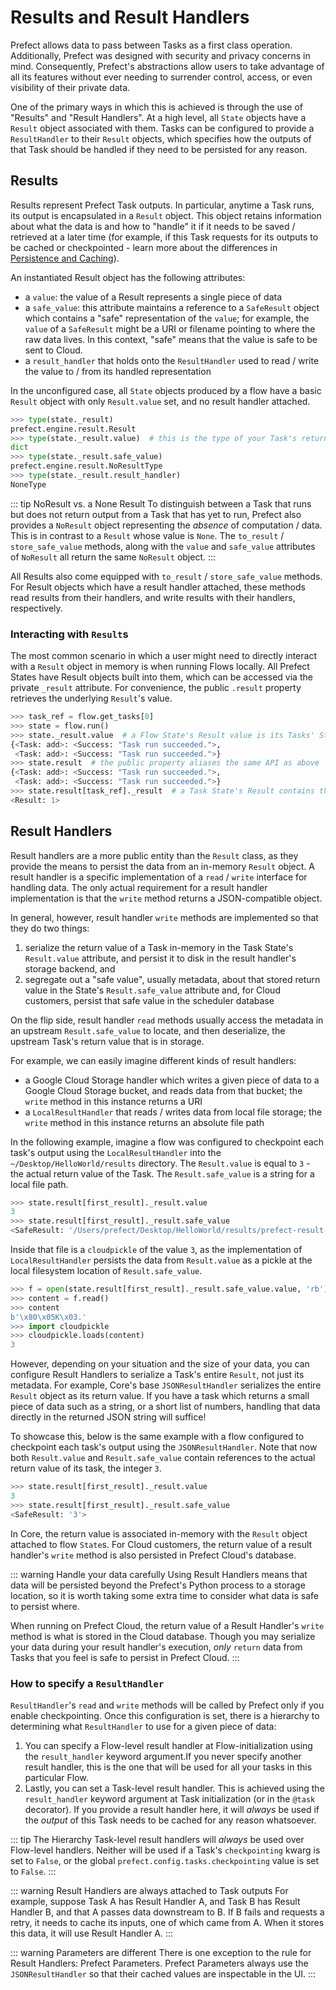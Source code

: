 # Results and Result Handlers

Prefect allows data to pass between Tasks as a first class operation. Additionally, Prefect was designed with security and privacy concerns
in mind. Consequently, Prefect's abstractions allow users to take advantage of all its features without ever needing to surrender control, access, or even visibility of their private data.

One of the primary ways in which this is achieved is through the use of "Results" and "Result Handlers".  At a high level, all `State` objects have a `Result` object associated with them. Tasks can be configured to provide a `ResultHandler` to their `Result` objects, which specifies how the outputs of that Task should be handled if they need to be persisted for any reason.

## Results

Results represent Prefect Task outputs. In particular, anytime a Task runs, its output
is encapsulated in a `Result` object. This object retains information about what the data is and how to "handle" it
if it needs to be saved / retrieved at a later time (for example, if this Task requests for its outputs to be cached or checkpointed - learn more about the differences in [Persistence and Caching](persistence.md)).

An instantiated Result object has the following attributes:

- a `value`: the value of a Result represents a single piece of data
- a `safe_value`: this attribute maintains a reference to a `SafeResult` object
  which contains a "safe" representation of the `value`; for example, the `value` of a `SafeResult`
  might be a URI or filename pointing to where the raw data lives. In this context, "safe" means
  that the value is safe to be sent to Cloud.
- a `result_handler` that holds onto the `ResultHandler` used to read /
  write the value to / from its handled representation
  
In the unconfigured case, all `State` objects produced by a flow have a basic `Result` object with only `Result.value` set, and no result handler attached.

```python
>>> type(state._result)
prefect.engine.result.Result
>>> type(state._result.value)  # this is the type of your Task's return value
dict
>>> type(state._result.safe_value)
prefect.engine.result.NoResultType
>>> type(state._result.result_handler)
NoneType
```

::: tip NoResult vs. a None Result
To distinguish between a Task that runs but does not return output from a Task that has yet to run, Prefect
also provides a `NoResult` object representing the _absence_ of computation / data. This is in contrast to a `Result`
whose value is `None`. The `to_result` / `store_safe_value` methods, along with the `value` and `safe_value` attributes of `NoResult` all return the same `NoResult` object.
:::

All Results also come equipped with `to_result` / `store_safe_value` methods. For Result objects which have a result handler attached, these methods read results from their handlers, and write results with their handlers, respectively.

### Interacting with `Result`s

The most common scenario in which a user might need to directly interact with a `Result` object in memory is when running Flows locally. All Prefect States have Result objects built into them, which can be accessed via the private `_result` attribute. For convenience, the public `.result` property retrieves the underlying `Result`'s value.

```python
>>> task_ref = flow.get_tasks[0]
>>> state = flow.run()
>>> state._result.value  # a Flow State's Result value is its Tasks' States
{<Task: add>: <Success: "Task run succeeded.">,
 <Task: add>: <Success: "Task run succeeded.">}
>>> state.result  # the public property aliases the same API as above
{<Task: add>: <Success: "Task run succeeded.">,
 <Task: add>: <Success: "Task run succeeded.">}
>>> state.result[task_ref]._result  # a Task State's Result contains the Task's return value
<Result: 1>
```

## Result Handlers

Result handlers are a more public entity than the `Result` class, as they provide the means to persist the data from an in-memory `Result` object. A result handler is a specific implementation of a `read` / `write` interface for handling data. The only actual requirement for a result handler implementation is that the `write` method returns a JSON-compatible object. 

In general, however, result handler `write` methods are implemented so that they do two things:
1. serialize the return value of a Task in-memory in the Task State's `Result.value` attribute, and persist it to disk in the result handler's storage backend, and
2. segregate out a "safe value", usually metadata, about that stored return value in the State's `Result.safe_value` attribute and, for Cloud customers, persist that safe value in the scheduler database

On the flip side, result handler `read` methods usually access the metadata in an upstream `Result.safe_value` to locate, and then deserialize, the upstream Task's return value that is in storage.

For example, we can easily imagine different kinds of result handlers:

- a Google Cloud Storage handler which writes a given piece of data to a Google Cloud Storage bucket, and reads data from that bucket; the `write` method in this instance returns a URI
- a `LocalResultHandler` that reads / writes data from local file storage; the `write` method in this instance returns an absolute file path

In the following example, imagine a flow was configured to checkpoint each task's output using the `LocalResultHandler` into the `~/Desktop/HelloWorld/results` directory. The `Result.value` is equal to `3` - the actual return value of the Task. The `Result.safe_value` is a string for a local file path.

```python
>>> state.result[first_result]._result.value
3
>>> state.result[first_result]._result.safe_value           
<SafeResult: '/Users/prefect/Desktop/HelloWorld/results/prefect-result-2020-02-23t18-38-40-381223-00-00'>
```

Inside that file is a `cloudpickle` of the value `3`, as the implementation of `LocalResultHandler` persists the data from `Result.value` as a pickle at the local filesystem location of `Result.safe_value`.
```python
>>> f = open(state.result[first_result]._result.safe_value.value, 'rb')
>>> content = f.read()     
>>> content                
b'\x80\x05K\x03.'
>>> import cloudpickle     
>>> cloudpickle.loads(content)                              
3
```

However, depending on your situation and the size of your data, you can configure Result Handlers to serialize a Task's entire `Result`, not just its metadata. For example, Core's base `JSONResultHandler` serializes the entire `Result` object as its return value. If you have a task which returns a small piece of data such as a string, or a short list of numbers, handling that data directly in the returned JSON string will suffice!

To showcase this, below is the same example with a flow configured to checkpoint each task's output using the `JSONResultHandler`. Note that now both `Result.value` and `Result.safe_value` contain references to the actual return value of its task, the integer `3`.

```python
>>> state.result[first_result]._result.value                 
3
>>> state.result[first_result]._result.safe_value            
<SafeResult: '3'>
```

In Core, the return value is associated in-memory with the `Result` object attached to flow `State`s. For Cloud customers, the return value of a result handler's `write` method is also persisted in Prefect Cloud's database.

::: warning Handle your data carefully
Using Result Handlers means that data will be persisted beyond the Prefect's Python process to a storage location, so it is worth taking some extra time to consider what data is safe to persist where.

When running on Prefect Cloud, the return value of a Result Handler's `write` method is what is stored in the Cloud database. Though you may serialize your data during your result handler's execution, *only* `return` data from Tasks that you feel is safe to persist in Prefect Cloud.
:::

### How to specify a `ResultHandler`

`ResultHandler`'s `read` and `write` methods will be called by Prefect only if you enable checkpointing. Once this configuration is set, there is a hierarchy to determining what `ResultHandler` to use for a given piece of data:

1. You can specify a Flow-level result handler at Flow-initialization using the `result_handler` keyword argument.If you never specify another result handler, this is the one that will be used for all your tasks in this particular Flow.
1. Lastly, you can set a Task-level result handler. This is achieved using the `result_handler` keyword argument at Task initialization (or in the `@task` decorator). If you provide a result handler here, it will _always_ be used if the _output_ of this Task needs to be cached for any reason whatsoever.

::: tip The Hierarchy
Task-level result handlers will _always_ be used over Flow-level handlers. Neither will be used if a Task's `checkpointing` kwarg is set to `False`, or the global `prefect.config.tasks.checkpointing` value is set to `False`.
:::

::: warning Result Handlers are always attached to Task outputs
For example, suppose Task A has Result Handler A, and Task B has Result Handler B, and that A passes data downstream to B. If B fails and requests a retry, it needs to cache its inputs, one of which came from A. When it stores this data, it will use Result Handler A.
:::

::: warning Parameters are different
There is one exception to the rule for Result Handlers: Prefect Parameters. Prefect Parameters always use the `JSONResultHandler` so that their cached values are inspectable in the UI.
:::
